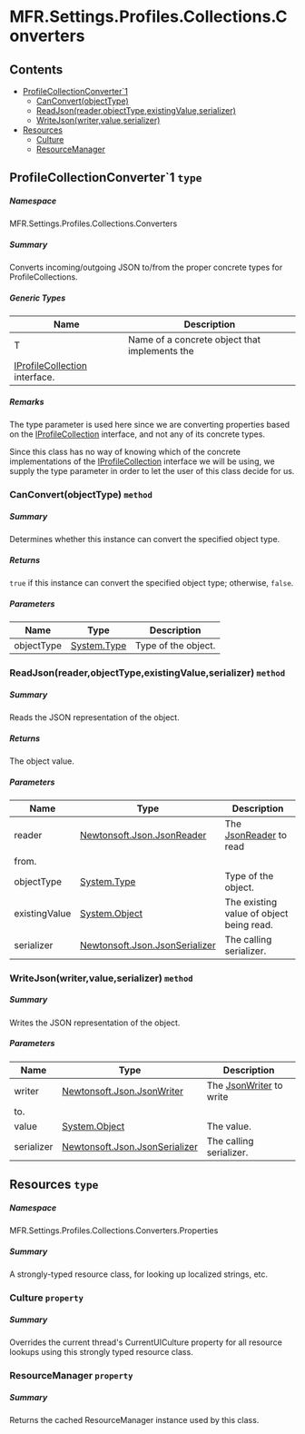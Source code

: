 <a name='assembly'></a>
# MFR.Settings.Profiles.Collections.Converters

## Contents

- [ProfileCollectionConverter\`1](#T-MFR-Settings-Profiles-Collections-Converters-ProfileCollectionConverter`1 'MFR.Settings.Profiles.Collections.Converters.ProfileCollectionConverter`1')
  - [CanConvert(objectType)](#M-MFR-Settings-Profiles-Collections-Converters-ProfileCollectionConverter`1-CanConvert-System-Type- 'MFR.Settings.Profiles.Collections.Converters.ProfileCollectionConverter`1.CanConvert(System.Type)')
  - [ReadJson(reader,objectType,existingValue,serializer)](#M-MFR-Settings-Profiles-Collections-Converters-ProfileCollectionConverter`1-ReadJson-Newtonsoft-Json-JsonReader,System-Type,System-Object,Newtonsoft-Json-JsonSerializer- 'MFR.Settings.Profiles.Collections.Converters.ProfileCollectionConverter`1.ReadJson(Newtonsoft.Json.JsonReader,System.Type,System.Object,Newtonsoft.Json.JsonSerializer)')
  - [WriteJson(writer,value,serializer)](#M-MFR-Settings-Profiles-Collections-Converters-ProfileCollectionConverter`1-WriteJson-Newtonsoft-Json-JsonWriter,System-Object,Newtonsoft-Json-JsonSerializer- 'MFR.Settings.Profiles.Collections.Converters.ProfileCollectionConverter`1.WriteJson(Newtonsoft.Json.JsonWriter,System.Object,Newtonsoft.Json.JsonSerializer)')
- [Resources](#T-MFR-Settings-Profiles-Collections-Converters-Properties-Resources 'MFR.Settings.Profiles.Collections.Converters.Properties.Resources')
  - [Culture](#P-MFR-Settings-Profiles-Collections-Converters-Properties-Resources-Culture 'MFR.Settings.Profiles.Collections.Converters.Properties.Resources.Culture')
  - [ResourceManager](#P-MFR-Settings-Profiles-Collections-Converters-Properties-Resources-ResourceManager 'MFR.Settings.Profiles.Collections.Converters.Properties.Resources.ResourceManager')

<a name='T-MFR-Settings-Profiles-Collections-Converters-ProfileCollectionConverter`1'></a>
## ProfileCollectionConverter\`1 `type`

##### Namespace

MFR.Settings.Profiles.Collections.Converters

##### Summary

Converts incoming/outgoing JSON to/from the proper concrete types for
ProfileCollections.

##### Generic Types

| Name | Description |
| ---- | ----------- |
| T | Name of a concrete object that implements the
[IProfileCollection](#T-MFR-Settings-Profiles-Collections-Interfaces-IProfileCollection 'MFR.Settings.Profiles.Collections.Interfaces.IProfileCollection') interface. |

##### Remarks

The type parameter is used here since we are converting properties
based on the [IProfileCollection](#T-MFR-Settings-Profiles-Collections-Interfaces-IProfileCollection 'MFR.Settings.Profiles.Collections.Interfaces.IProfileCollection') interface, and not any of
its concrete types.



Since this class has no way of knowing which of the concrete implementations of
the [IProfileCollection](#T-MFR-Settings-Profiles-Collections-Interfaces-IProfileCollection 'MFR.Settings.Profiles.Collections.Interfaces.IProfileCollection') interface we will be using, we
supply the type parameter in order to let the user of this class decide for us.

<a name='M-MFR-Settings-Profiles-Collections-Converters-ProfileCollectionConverter`1-CanConvert-System-Type-'></a>
### CanConvert(objectType) `method`

##### Summary

Determines whether this instance can convert the specified object type.

##### Returns

`true` if this instance can convert the specified object type; otherwise,
`false`.

##### Parameters

| Name | Type | Description |
| ---- | ---- | ----------- |
| objectType | [System.Type](http://msdn.microsoft.com/query/dev14.query?appId=Dev14IDEF1&l=EN-US&k=k:System.Type 'System.Type') | Type of the object. |

<a name='M-MFR-Settings-Profiles-Collections-Converters-ProfileCollectionConverter`1-ReadJson-Newtonsoft-Json-JsonReader,System-Type,System-Object,Newtonsoft-Json-JsonSerializer-'></a>
### ReadJson(reader,objectType,existingValue,serializer) `method`

##### Summary

Reads the JSON representation of the object.

##### Returns

The object value.

##### Parameters

| Name | Type | Description |
| ---- | ---- | ----------- |
| reader | [Newtonsoft.Json.JsonReader](#T-Newtonsoft-Json-JsonReader 'Newtonsoft.Json.JsonReader') | The [JsonReader](#T-Newtonsoft-Json-JsonReader 'Newtonsoft.Json.JsonReader') to read
from. |
| objectType | [System.Type](http://msdn.microsoft.com/query/dev14.query?appId=Dev14IDEF1&l=EN-US&k=k:System.Type 'System.Type') | Type of the object. |
| existingValue | [System.Object](http://msdn.microsoft.com/query/dev14.query?appId=Dev14IDEF1&l=EN-US&k=k:System.Object 'System.Object') | The existing value of object being read. |
| serializer | [Newtonsoft.Json.JsonSerializer](#T-Newtonsoft-Json-JsonSerializer 'Newtonsoft.Json.JsonSerializer') | The calling serializer. |

<a name='M-MFR-Settings-Profiles-Collections-Converters-ProfileCollectionConverter`1-WriteJson-Newtonsoft-Json-JsonWriter,System-Object,Newtonsoft-Json-JsonSerializer-'></a>
### WriteJson(writer,value,serializer) `method`

##### Summary

Writes the JSON representation of the object.

##### Parameters

| Name | Type | Description |
| ---- | ---- | ----------- |
| writer | [Newtonsoft.Json.JsonWriter](#T-Newtonsoft-Json-JsonWriter 'Newtonsoft.Json.JsonWriter') | The [JsonWriter](#T-Newtonsoft-Json-JsonWriter 'Newtonsoft.Json.JsonWriter') to write
to. |
| value | [System.Object](http://msdn.microsoft.com/query/dev14.query?appId=Dev14IDEF1&l=EN-US&k=k:System.Object 'System.Object') | The value. |
| serializer | [Newtonsoft.Json.JsonSerializer](#T-Newtonsoft-Json-JsonSerializer 'Newtonsoft.Json.JsonSerializer') | The calling serializer. |

<a name='T-MFR-Settings-Profiles-Collections-Converters-Properties-Resources'></a>
## Resources `type`

##### Namespace

MFR.Settings.Profiles.Collections.Converters.Properties

##### Summary

A strongly-typed resource class, for looking up localized strings, etc.

<a name='P-MFR-Settings-Profiles-Collections-Converters-Properties-Resources-Culture'></a>
### Culture `property`

##### Summary

Overrides the current thread's CurrentUICulture property for all
  resource lookups using this strongly typed resource class.

<a name='P-MFR-Settings-Profiles-Collections-Converters-Properties-Resources-ResourceManager'></a>
### ResourceManager `property`

##### Summary

Returns the cached ResourceManager instance used by this class.
